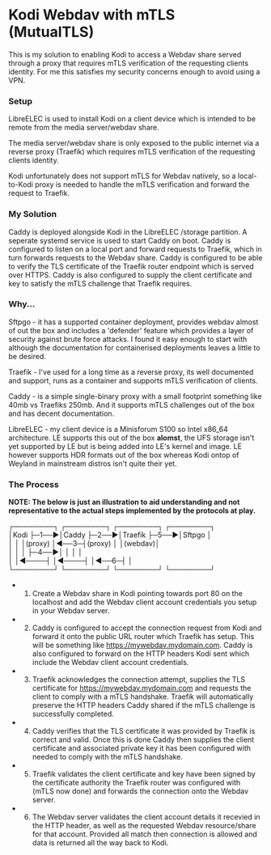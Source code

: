 # Kodi Webdav with mTLS (MutualTLS)

This is my solution to enabling Kodi to access a Webdav share served through a proxy that requires mTLS verification of the requesting clients identity.  For me this satisfies my security concerns enough to avoid using a VPN.

### Setup

LibreELEC is used to install Kodi on a client device which is intended to be remote from the media server/webdav share.

The media server/webdav share is only exposed to the public internet via a reverse proxy (Traefik) which requires mTLS verification of the requesting clients identity.

Kodi unfortunately does not support mTLS for Webdav natively, so a local-to-Kodi proxy is needed to handle the mTLS verification and forward the request to Traefik.

### My Solution

Caddy is deployed alongside Kodi in the LibreELEC /storage partition.  A seperate systemd service is used to start Caddy on boot.  Caddy is configured to listen on a local port and forward requests to Traefik, which in turn forwards requests to the Webdav share.  Caddy is configured to be able to verify the TLS certificate of the Traefik router endpoint which is served over HTTPS.  Caddy is also configured to supply the client certificate and key to satisfy the mTLS challenge that Traefik requires.

### Why...

Sftpgo - it has a supported container deployment, provides webdav almost of out the box and includes a 'defender' feature which provides a layer of security against brute force attacks.  I found it easy enough to start with although the documentation for containerised deployments leaves a little to be desired.

Traefik - I've used for a long time as a reverse proxy, its well documented and support, runs as a container and supports mTLS verification of clients.

Caddy - is a simple single-binary proxy with a small footprint something like 40mb vs Traefiks 250mb.  And it supports mTLS challenges out of the box and has decent documentation.

LibreELEC - my client device is a Minisforum S100 so Intel x86_64 architecture.  LE supports this out of the box **alomst**, the UFS storage isn't yet supported by LE but is being added into LE's kernel and image.  LE however supports HDR formats out of the box whereas Kodi ontop of Weyland in mainstream distros isn't quite their yet.

### The Process

**NOTE:  The below is just an illustration to aid understanding and not representative to the actual steps implemented by the protocols at play.**

┌────────┐     ┌────────┐     ┌────────┐     ┌────────┐  
│Kodi    ├─1──►│Caddy   ├─2──►│Traefik ├─5──►│Sftpgo  │  
│        │     │(proxy) │◄──3─┤(proxy) │     │(webdav)│  
│        │     │        ├─4──►│        │     │        │  
│        │◄────┤        │◄────┤        │◄──6─┤        │  
└────────┘     └────────┘     └────────┘     └────────┘ 

- 1. Create a Webdav share in Kodi pointing towards port 80 on the localhost and add the Webdav client account credentials you setup in your Webdav server.
- 2. Caddy is configured to accept the connection request from Kodi and forward it onto the public URL router which Traefik has setup.  This will be something like https://mywebdav.mydomain.com.  Caddy is also configured to forward on the HTTP headers Kodi sent which include the Webdav client account credentials.
- 3. Traefik acknowledges the connection attempt, supplies the TLS certificate for https://mywebdav.mydomain.com and requests the client to comply with a mTLS handshake.  Traefik will automatically preserve the HTTP headers Caddy shared if the mTLS challenge is successfully completed.
- 4. Caddy verifies that the TLS certificate it was provided by Traefik is correct and valid.  Once this is done Caddy then supplies the client certificate and associated private key it has been configured with needed to comply with the mTLS handshake.
- 5. Traefik validates the client certificate and key have been signed by the certificate authority the Traefik router was configured with (mTLS now done) and forwards the connection onto the Webdav server.
- 6. The Webdav server validates the client account details it recevied in the HTTP header, as well as the requested Webdav resource/share for that account.  Provided all match then connection is allowed and data is returned all the way back to Kodi.